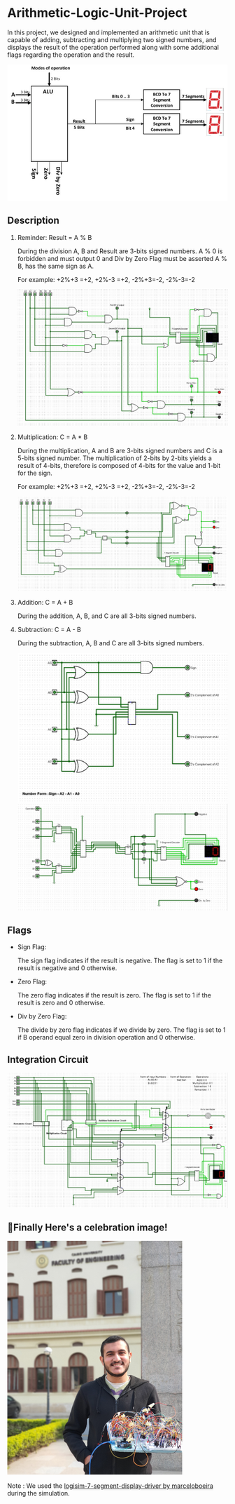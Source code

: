 # Arithmetic-Logic-Unit-Project
In this project, we designed and implemented an arithmetic unit that is capable of adding, subtracting and multiplying two signed numbers, and displays the result of the operation performed along with some additional flags regarding the operation and the result.

![Diagram](https://github.com/michaelehab/Arithmetic-Logic-Unit-Project/blob/main/img/project.jpg)
## Description
<ol>
  <li>
    Reminder: Result = A % B
    <p>During the division A, B and Result are 3-bits signed numbers.
A % 0 is forbidden and must output 0 and Div by Zero Flag must be asserted
A % B, has the same sign as A.</p>
For example: +2%+3 =+2, +2%-3 =+2, -2%+3=-2, -2%-3=-2
    </p>
  </li>
  
  ![Remainder Circuit](https://github.com/michaelehab/Arithmetic-Logic-Unit-Project/blob/main/img/remainder.jpg)
  <li>
    Multiplication: C = A * B
    <p>During the multiplication, A and B are 3-bits signed numbers and C is a 5-bits signed number. The
multiplication of 2-bits by 2-bits yields a result of 4-bits, therefore is composed of 4-bits for the
value and 1-bit for the sign.</p>
For example: +2%+3 =+2, +2%-3 =+2, -2%+3=-2, -2%-3=-2
  </p>
  </li>
  
  ![Multiplication Circuit](https://github.com/michaelehab/Arithmetic-Logic-Unit-Project/blob/main/img/multiplication.jpg)
  <li>
    Addition: C = A + B
    <p>During the addition, A, B, and C are all 3-bits signed numbers.
      </p>
  </li>
  <li>
    Subtraction: C = A - B
    <p>During the subtraction, A, B and C are all 3-bits signed numbers.
      </p>
  </li>
  
![Two's Complement Circuit](https://github.com/michaelehab/Arithmetic-Logic-Unit-Project/blob/main/img/twoscomplement.jpg)
![Adder/Subtractor Circuit](https://github.com/michaelehab/Arithmetic-Logic-Unit-Project/blob/main/img/addersubtractor.jpg)
</ol>

## Flags
<ul>
  <li>
    Sign Flag:
    <p>The sign flag indicates if the result is negative. The flag is set to 1 if the result is negative and 0 otherwise.</p>
  </li>
  <li>
    Zero Flag:
    <p>The zero flag indicates if the result is zero. The flag is set to 1 if the result is zero and 0 otherwise.</p>
  </li>
  <li>
    Div by Zero Flag:
    <p>The divide by zero flag indicates if we divide by zero. The flag is set to 1 if B operand equal zero in division operation and 0 otherwise.</p>
  </li>
</ul>

## Integration Circuit

![Integration Circuit](https://github.com/michaelehab/Arithmetic-Logic-Unit-Project/blob/main/img/integration.jpg)

## 🎉Finally Here's a celebration image!

<img alt="Michael Ehab with the working project" src="https://github.com/michaelehab/Arithmetic-Logic-Unit-Project/blob/main/img/20220105_114149.jpg" width=400/>

Note : We used the <a href="https://github.com/marceloboeira/logisim-7-segment-display-driver">logisim-7-segment-display-driver by marceloboeira</a> during the simulation.
